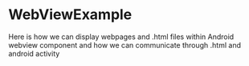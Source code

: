 # WebViewExample
Here is how we can display webpages and .html files within Android webview component and how we can communicate through .html and android activity

